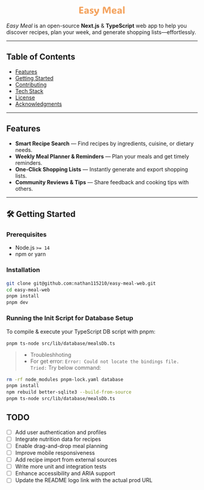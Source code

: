 <p align="center">
  <a href="#">
    <img src="./public/logo.svg" alt="Easy Meal Logo" width="120" />

  </a>
</p>

_Easy Meal_ is an open-source **Next.js** & **TypeScript** web app to help you discover recipes, plan your week, and generate shopping lists—effortlessly.

---

## Table of Contents

- [Features](#features)
- [Getting Started](#getting-started)
- [Contributing](#contributing)
- [Tech Stack](#tech-stack)
- [License](#license)
- [Acknowledgments](#acknowledgments)

---

## Features

- **Smart Recipe Search** — Find recipes by ingredients, cuisine, or dietary needs.
- **Weekly Meal Planner & Reminders** — Plan your meals and get timely reminders.
- **One-Click Shopping Lists** — Instantly generate and export shopping lists.
- **Community Reviews & Tips** — Share feedback and cooking tips with others.

---

## 🛠️ Getting Started

### Prerequisites

- Node.js `>= 14`
- npm or yarn

### Installation

```bash
git clone git@github.com:nathan115210/easy-meal-web.git
cd easy-meal-web
pnpm install
pnpm dev
```

### Running the Init Script for Database Setup

To compile & execute your TypeScript DB script with pnpm:

```
pnpm ts-node src/lib/database/mealsDb.ts
```

> - Troubleshhoting
> - For get error: `Error: Could not locate the bindings file. Tried:` Try below command:

```bash
rm -rf node_modules pnpm-lock.yaml database
pnpm install
npm rebuild better-sqlite3 --build-from-source
pnpm ts-node src/lib/database/mealsDb.ts
```

## TODO

- [ ] Add user authentication and profiles
- [ ] Integrate nutrition data for recipes
- [ ] Enable drag-and-drop meal planning
- [ ] Improve mobile responsiveness
- [ ] Add recipe import from external sources
- [ ] Write more unit and integration tests
- [ ] Enhance accessibility and ARIA support
- [ ] Update the README logo link with the actual prod URL
